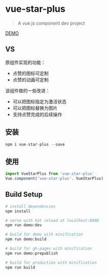 # vue-star-plus

> A vue.js component dev project

[DEMO](https://savoygu.github.io/vue-star-plus/)

## VS

原组件实现的功能：

- 点赞的图标可定制
- 点赞的动画可定制

该组件做的一些改进：

- 可以把图标指定为激活状态
- 可以把图标替换为图片
- 支持点赞完成的后续操作

## 安装

```javascript
npm i vue-star-plus --save
```

## 使用

```javascript
import VueStarPlus from 'vue-star-plus'
Vue.component('vue-star-plus', VueStarPlus)
```

## Build Setup

``` bash
# install dependencies
npm install

# serve with hot reload at localhost:8080
npm run demo:dev

# build for demo with minification
npm run demo:build

# build for gh-pages with minification
npm run demo:prepublish

# build for production with minification
npm run build
```
